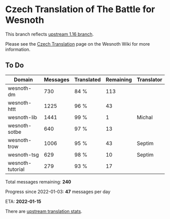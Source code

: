 # Czech Translation of The Battle for Wesnoth

This branch reflects [upstream 1.16 branch](https://github.com/wesnoth/wesnoth/tree/1.16).

Please see the [Czech Translation](https://wiki.wesnoth.org/CzechTranslation) page on the Wesnoth Wiki for more information.

## To Do

Domain | Messages | Translated | Remaining | Translator
------ | -------- | ---------- | --------- | ----------
wesnoth-dm | 730 | 84 % | 113 |
wesnoth-httt | 1225 | 96 % | 43 |
wesnoth-lib | 1441 | 99 % | 1 | Michal
wesnoth-sotbe | 640 | 97 % | 13 |
wesnoth-trow | 1006 | 95 % | 43 | Septim
wesnoth-tsg | 629 | 98 % | 10 | Septim
wesnoth-tutorial | 279 | 93 % | 17 |

Total messages remaining: **240**

Progress since 2022-01-03: **47** messages per day

ETA: **2022-01-15**

There are [upstream translation stats](https://www.wesnoth.org/gettext/?view=langs&version=branch&lang=cs).
